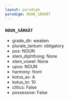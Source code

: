 ```yaml
---
layout: paradigm
paradigm: NOUN_SÄRKÄT
---
```

### ` NOUN_SÄRKÄT `


* grade_dir: weaken
* plurale_tantum: obligatory
* pos: NOUN
* stem_diphthong: None
* stem_vowel: None
* upos: NOUN
* harmony: front
* kotus_av: A
* kotus_tn: 10
* clitics: False
* possessive: False
